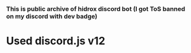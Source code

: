 ### This is public archive of hidrox discord bot (I got ToS banned on my discord with dev badge)

# Used discord.js v12
